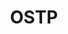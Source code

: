 ---
# This topic lives at
# https://digital.gov/topics/ostp

# Topic Title
title: "OSTP"

# description — keep it short and clear
# summary: ""

# Weight
weight: 1

# For more information on managing topics,
# see https://github.com/GSA/digitalgov.gov/wiki/topics
---